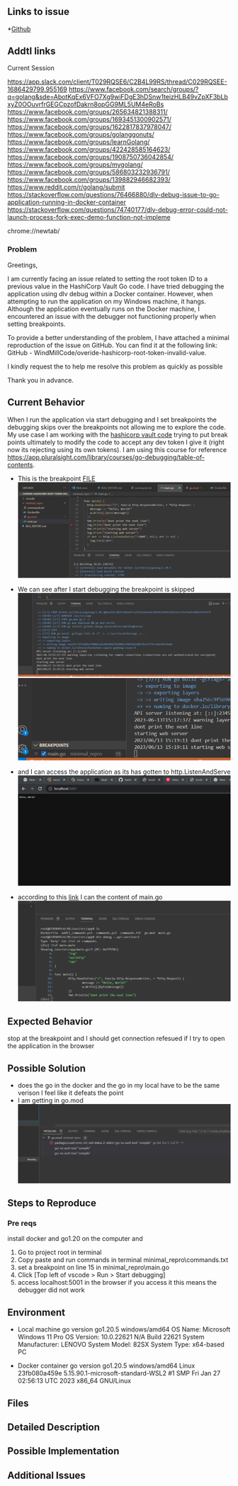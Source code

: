 #


## Links to issue
*[Github](https://github.com/WindMillCode/overide-hashicorp-root-token-invalid-value)

## Addtl links
Current Session

   https://app.slack.com/client/T029RQSE6/C2B4L99RS/thread/C029RQSEE-1686429799.955169
   https://www.facebook.com/search/groups/?q=golang&sde=AbotKqEx6VFO7Xg9wiFDgE3hDSnw1teizHLB49vZpXF3bLbxyZ0OOuvrfrGEGCpzofDakrn8opGG9ML5UM4eRoBs
   https://www.facebook.com/groups/265634821388311/
   https://www.facebook.com/groups/1693451300902571/
   https://www.facebook.com/groups/1622817837978047/
   https://www.facebook.com/groups/golanggonuts/
   https://www.facebook.com/groups/learnGolang/
   https://www.facebook.com/groups/422428585164623/
   https://www.facebook.com/groups/1908750736042854/
   https://www.facebook.com/groups/mygolang/
   https://www.facebook.com/groups/586803232936791/
   https://www.facebook.com/groups/139882946682393/
   https://www.reddit.com/r/golang/submit
   https://stackoverflow.com/questions/76466880/dlv-debug-issue-to-go-application-running-in-docker-container
   https://stackoverflow.com/questions/74740177/dlv-debug-error-could-not-launch-process-fork-exec-demo-function-not-impleme

   chrome://newtab/
### Problem
Greetings,

I am currently facing an issue related to setting the root token ID to a previous value in the HashiCorp Vault Go code. I have tried debugging the application using dlv debug within a Docker container. However, when attempting to run the application on my Windows machine, it hangs. Although the application eventually runs on the Docker machine, I encountered an issue with the debugger not functioning properly when setting breakpoints.

To provide a better understanding of the problem, I have attached a minimal reproduction of the issue on GitHub. You can find it at the following link: GitHub - WindMillCode/overide-hashicorp-root-token-invalid-value.

I kindly request the to help me resolve this problem as quickly as possible

Thank you in advance.

## Current Behavior
When I run the application via start debugging and I set breakpoints the debugging skips over the breakpoints not allowing me to explore the code. My use case I am working with the [hashicorp vault code](https://github.com/hashicorp/vault) trying to put break points ultimately to modify the code to accept any dev token I give it (right now its rejecting using its own tokens). I am using this course for reference https://app.pluralsight.com/library/courses/go-debugging/table-of-contents.

* This is the breakpoint
[FILE](minimal_repro\main.go)
![1686669469254](image/BUG_REPORT/1686669469254.png)

* We can see after I start debugging the breakpoint is skipped
![1686669583253](image/BUG_REPORT/1686669583253.png)
![1686669596457](image/BUG_REPORT/1686669596457.png)

* and I can access the application as its has gotten to http.ListenAndServe
![1686669631486](image/BUG_REPORT/1686669631486.png)

* according to this [link](https://github.com/go-delve/delve/blob/master/Documentation/faq.md#substpath) I can the content of main.go
![1686680350276](image/BUG_REPORT/1686680350276.png)

## Expected Behavior
stop at the breakpoint and I should get connection refesued if I try to open the application in the browser







## Possible Solution
* does the go in the docker and the go in my local have to be the same verison I feel like it defeats the point
* I am getting in go.mod
![1686669695784](image/BUG_REPORT/1686669695784.png)


## Steps to Reproduce

### Pre reqs
install docker and  go1.20 on the computer and

1. Go to project root in terminal
2. Copy paste and run commands in terminal minimal_repro\commands.txt
3. set a breakpoint on  line 15 in minimal_repro\main.go
4. Click [Top left of vscode > Run > Start debugging]
5. access localhost:5001 in the browser if you access it this means the debugger did not work

## Environment
* Local machine
go version go1.20.5 windows/amd64
OS Name:                   Microsoft Windows 11 Pro
OS Version:                10.0.22621 N/A Build 22621
System Manufacturer:       LENOVO
System Model:              82SX
System Type:               x64-based PC

* Docker container
go version go1.20.5 windows/amd64
Linux 23fb080a459e 5.15.90.1-microsoft-standard-WSL2 #1 SMP Fri Jan 27 02:56:13 UTC 2023 x86_64 GNU/Linux

## Files


## Detailed Description

## Possible Implementation


## Additional Issues
